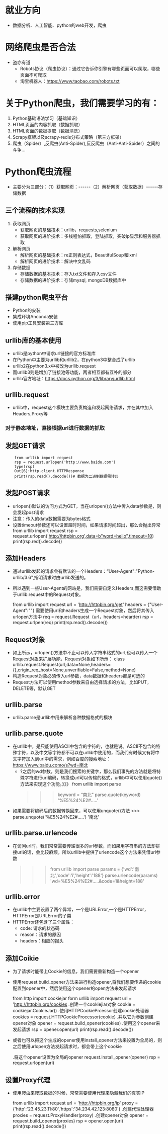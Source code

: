 # 就业方向
- 数据分析、人工智能、python的web开发，爬虫

# 网络爬虫是否合法
- 盗亦有道
    - Robots协议（爬虫协议）：通过它告诉你引擎有哪些页面可以爬取，哪些页面不可爬取
    - 淘宝机器人：https://www.taobao.com/robots.txt
    
# 关于Python爬虫，我们需要学习的有：
1. Python基础语法学习（基础知识）
2. HTML页面的内容抓取（数据抓取） 
3. HTML页面的数据提取（数据清洗）
4. Scrapy框架以及scrapy-redis分布式策略（第三方框架）
5. 爬虫（Spider）,反爬虫(Anti-Spider),反反爬虫（Anti-Anti-Spider）之间的斗争...

# Python爬虫流程
- 主要分为三部分：（1）获取网页：------（2）解析网页（获取数据）------存储数据

## 三个流程的技术实现
1. 获取网页
    - 获取网页的基础技术：urllib，requests,selenium
    - 获取网页的进阶技术：多线程怕抓取，登陆抓取，突破ip显示和服务器抓取
2. 解析网页
    - 解析网页的基础技术：re正则表达式，BeautifulSoup和lxml
    - 解析网页的进阶技术：解决中文乱码
3. 存储数据
    - 存储数据的基本技术：存入txt文件和存入csv文件
    - 存储数据的进阶技术：存储mysql, mongoDB数据库中

## 搭建python爬虫平台
- Python的安装
- 集成环境Anconda安装
- 使用pip工具安装第三方库

## urllib库的基本使用
- urllib是python中请求url链接的官方标准库
- 在Python中主要为urllib和urllib2，在python3中整合成了urllib
- urllib2在python3.x中被改为urllib.request
- 而urllib3则是增加了链接池等功能，两者相互都有互补的部分
- urllib官方地址：https://docs.python.org/3/library/urllib.html

## urllib.request
- urllib中，request这个模块主要负责构造和发起网络请求，并在其中加入Headers,Proxy等
### 对于静态地址，直接根据url进行数据的抓取

## 发起GET请求
        
        from urllib import request
        rsp = request.urlopen('http://www.baidu.com')
        type(rsp)
        Out[6]:http.client.HTTPResponse
        print(rsp.read().decode())# 数据为二进制数据需转码

## 发起POST请求
- urlopen()默认的访问方式为GET，当在urlopen()方法中传入data参数是，则会发起post请求
- 注意：传入的data数据需要为bytes格式
- 设置timeout参数还可以设置超时时间，如果请求时间超出，那么会抛出异常
    from urllib import request
    rsp = request.urlopen('http://httpbin.org',data=b"word=hello",timeout=10)
    print(rsp.red().decode()

## 添加Headers
- 通过urllib发起的请求会有默认的一个Headers：“User-Agent":"Python-urllib/3.6",指明请求时由urllib发送的。
- 所以遇到一些User-Agent的网站是，我们需要自定义Headers,而这需要借助于urllib.request中的Request对象。
    
    from urllib import request
    url = 'http://httpbin.org/get'
    headers = {"User-Agent":""}
    需要使用url和headers生成一个Request对象，然后将其传入urlopen方法中
    req = request.Request（url，headers=hearder)
    rsp = request.urlpen(req)
    print(rsp.read().decode())
    
## Request对象
- 如上所示，urlopen()方法中不止可以传入字符串格式的url,也可以传入一个Request对象来扩展功能，Request对象如下所示：
    class urllib.request.Request(url,data=None,headers={},crigin_req_host=None,unverifiable=False,method=None)
- 构造Request对象必须传入url参数，data数据和headers都是可选的
- Request方法可以使用method参数来自由选择请求的方法，比如PUT，DELETE等，默认GET

## urllib.parse
- urllib.parse是urllib中用来解析各种数据格式的模块

## urllib.parse.quote
- 在urllib中，是只能使用ASCII中包含的字符的，也就是说。ASCII不包含的特殊字符，以及中文等字符都不可以在urllib中使用的，而我们有时候又有将中文字符加入到url中的需求，例如百度的搜索地址：https://www.baidu.como/s?wd=南北
    - ?之后的wd参数，则是我们搜索的关键字，那么我们事先的方法就是将特殊字符进行url编码，转换成url可以传输的格式，urllib中可以使用quote()方法来实现这个功能。》》》
        from urllib import parse
        >>> keyword = “南北”
        >>> parse.quote(keyword)
        '%E5%24%E2#.....'
- 如果需要将编码后的数据转换回来，可以使用unquote()方法 >>> parse.unquote('%E5%24%E2#.....')
  '南北'

## urllib.parse.urlencode
- 在访问url时，我们常常需要传递很多的url参数，而如果用字符串的方法却拼接url的话，会比较麻烦，所以urllib中提供了urlencode这个方法来凭借url参数
    >>> from urllib import parse
    >>> params = {'wd':'南北','code':'i','height':'188'}
    >>> parse.urlencode(params)
    'wd=%E5%24%E2#.....&code=1&height=188'
    
## urllib.error
- 在urllib中主要设置了两个异常，一个是URLError,一个是HTTPError，HTTPError是URLError的子类
- HTTPError还包含了三个属性：
    - code: 请求的状态码
    - reason：请求的原因
    - headers：相应的报头
    
## 添加Coikie
- 为了请求时能带上Cookie的信息，我们需要重新构造一个opener
- 使用request.build_opener方法来进行构造opener,将我们想要传递的cookie配置到opener中，然后使用这个opener的open方法来发起请求
    
    from http import cookiejar
    form urllib import request
    url = 'http://httpbin.org/cookies
    .创建一个cookiejiar对象
    cookie = cookiejar.CookieJar()
    .使用HTTPCookiePrcessor创建cookie处理器
    cookies = request.HTTPCookieProcessor(cookie)
    .并以它为参数创建opener对象
    opener = request.build_opener(cookies)
    .使用这个opener来发起请求
    rsp = opener.open(url)
    print(rsp.read().decode())
    
- 或者也可以把这个生成的opener使用install_opener方法来设置为全局的，则之后使用urlopen方法发起请求时，都会带上这个cookie
    
    .将这个opener设置为全局的opener
    request.install_opener(opener)
    rsp = request.urlopen(url)
    
## 设置Proxy代理
- 使用爬虫来爬取数据的时候，常常需要使用代理来隐藏我们的真实IP
    
    from urllib import request
    url = 'http://httpbin.org/ip'
    proxy = {'http':'23.45.23.11:80','https':'34.234.42.123:8080'}
    .创建代理处理器
    proxies = request.ProxyHandler(proxy)
    .创建opener对象
    opener = request.build_opener(proxies)
    rsp = opener.open(url)
    print(rsp.read().decode())